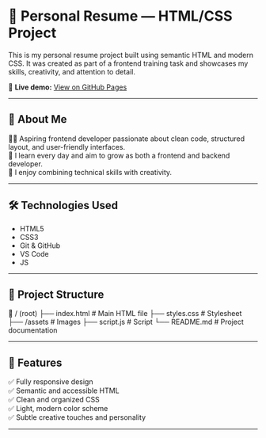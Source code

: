 # 💼 Personal Resume — HTML/CSS Project

This is my personal resume project built using semantic HTML and modern CSS. It was created as part of a frontend training task and showcases my skills, creativity, and attention to detail.

🔗 **Live demo:** [View on GitHub Pages](je-swy.github.io/homepage/)

---

## 🧠 About Me

👩‍💻 Aspiring frontend developer passionate about clean code, structured layout, and user-friendly interfaces.  
🌱 I learn every day and aim to grow as both a frontend and backend developer.  
🎨 I enjoy combining technical skills with creativity.

---

## 🛠️ Technologies Used

- HTML5
- CSS3 
- Git & GitHub
- VS Code
- JS

---

## 📂 Project Structure

📁 / (root)
├── index.html # Main HTML file
├── styles.css # Stylesheet
├── /assets # Images
├── script.js # Script 
└── README.md # Project documentation

---

## 🚀 Features

✅ Fully responsive design  
✅ Semantic and accessible HTML  
✅ Clean and organized CSS  
✅ Light, modern color scheme  
✅ Subtle creative touches and personality

---